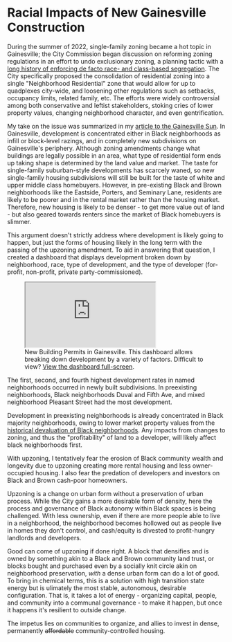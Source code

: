 # Racial Impacts of New Gainesville Construction

During the summer of 2022, single-family zoning became a hot topic in Gainesville; the City Commission began discussion on reforming zoning regulations in an effort to undo exclusionary zoning, a planning tactic with a [long history of enforcing de facto race- and class-based segregation](https://the-ard.com/2022/03/23/the-hidden-link-between-exclusionary-zoning-and-racial-inequality/). The City specifically proposed the consolidation of residential zoning into a single "Neighborhood Residential" zone that would allow for up to quadplexes city-wide, and loosening other regulations such as setbacks, occupancy limits, related family, etc. The efforts were widely controversial among both conservative and leftist stakeholders, stoking cries of lower property values, changing neighborhood character, and even gentrification.

My take on the issue was summarized in my [article to the Gainesville Sun](https://www.gainesville.com/story/opinion/2022/08/02/renz-torres-upzoning-alone-wont-produce-equity-gainesville/10175492002/). In Gainesville, development is concentrated either in Black neighborhoods as infill or block-level razings, and in completely new subdivisions on Gainesville's periphery. Although zoning amendments change what buildings are legally possible in an area, what type of residential form ends up taking shape is determined by the land value and market. The taste for single-family suburban-style developments has scarcely waned, so new single-family housing subdivisions will still be built for the taste of white and upper middle class homebuyers. However, in pre-existing Black and Brown neighborhoods like the Eastside, Porters, and Seminary Lane, residents are likely to be poorer and in the rental market rather than the housing market. Therefore, new housing is likely to be denser - to get more value out of land - but also geared towards renters since the market of Black homebuyers is slimmer.

This argument doesn't strictly address where development is likely going to happen, but just the forms of housing likely in the long term with the passing of the upzoning amendment. To aid in answering that question, I created a dashboard that displays development broken down by neighborhood, race, type of development, and the type of developer (for-profit, non-profit, private party-commissioned).

<figure>
    <iframe src=https://ufl.maps.arcgis.com/apps/dashboards/d2ca33a9bcf54455a37b4370ca89b853 title="New Building Permits in Gainesville" loading=lazy></iframe>
    <figcaption>
        New Building Permits in Gainesville. This dashboard allows breaking down development by a variety of factors. Difficult to view? <a href="https://ufl.maps.arcgis.com/apps/dashboards/d2ca33a9bcf54455a37b4370ca89b853">View the dashboard full-screen</a>.
    </figcaption>
</figure>

The first, second, and fourth highest development rates in named neighborhoods occurred in newly built subdivisions. In preexisting neighborhoods, Black neighborhoods Duval and Fifth Ave, and mixed neighborhood Pleasant Street had the most development.

Development in preexisting neighborhoods is already concentrated in Black majority neighborhoods, owing to lower market property values from the [historical devaluation of Black neighborhoods](https://www.brookings.edu/research/devaluation-of-assets-in-black-neighborhoods/). Any impacts from changes to zoning, and thus the "profitability" of land to a developer, will likely affect black neighborhoods first.

With upzoning, I tentatively fear the erosion of Black community wealth and longevity due to upzoning creating more rental housing and less owner-occupied housing. I also fear the predation of developers and investors on Black and Brown cash-poor homeowners.

Upzoning is a change on urban form without a preservation of urban process. While the City gains a more desirable form of density, here the process and governance of Black autonomy within Black spaces is being challenged. With less ownership, even if there are more people able to live in a neighborhood, the neighborhood becomes hollowed out as people live in homes they don't control, and cash/equity is divested to profit-hungry landlords and developers.

Good can come of upzoning if done right. A block that densifies and is owned by something akin to a Black and Brown community land trust, or blocks bought and purchased even by a socially knit circle akin on neighborhood preservation, *with* a dense urban form can do a lot of good. To bring in chemical terms, this is a solution with high transition state energy but is ulimately the most stable, autonomous, desirable configuration. That is, it takes a lot of energy - organizing capital, people, and community into a communal governance - to make it happen, but once it happens it's resilient to outside change.

The impetus lies on communities to organize, and allies to invest in dense, permanently ~~affordable~~ community-controlled housing.